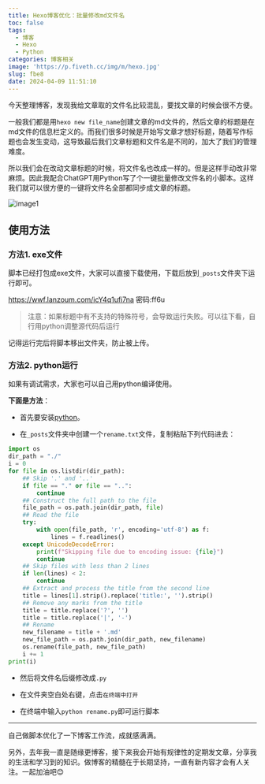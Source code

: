 ```yaml
---
title: Hexo博客优化：批量修改md文件名
toc: false
tags:
  - 博客
  - Hexo
  - Python
categories: 博客相关
image: 'https://p.fiveth.cc/img/m/hexo.jpg'
slug: fbe8
date: 2024-04-09 11:51:10
---
```


今天整理博客，发现我给文章取的文件名比较混乱，要找文章的时候会很不方便。



一般我们都是用`hexo new file_name`创建文章的md文件的，然后文章的标题是在md文件的信息栏定义的。而我们很多时候是开始写文章才想好标题，随着写作标题也会发生变动，这导致最后我们文章标题和文件名是不同的，加大了我们的管理难度。



所以我们会在改动文章标题的时候，将文件名也改成一样的。但是这样手动改非常麻烦。因此我配合ChatGPT用Python写了个一键批量修改文件名的小脚本。这样我们就可以很方便的一键将文件名全部都同步成文章的标题。

![image1](https://p.fiveth.cc/img/2024/04/09144430.webp)

## 使用方法

### 方法1. exe文件

脚本已经打包成exe文件，大家可以直接下载使用，下载后放到`_posts`文件夹下运行即可。

https://wwf.lanzoum.com/icY4q1ufi7na 密码:ff6u

> 注意：如果标题中有不支持的特殊符号，会导致运行失败。可以往下看，自行用python调整源代码后运行

记得运行完后将脚本移出文件夹，防止被上传。

### 方法2. python运行

如果有调试需求，大家也可以自己用python编译使用。

**下面是方法**：

- 首先要安装[python](https://www.python.org/)。

- 在`_posts`文件夹中创建一个`rename.txt`文件，复制粘贴下列代码进去：

```python
import os
dir_path = "./"
i = 0
for file in os.listdir(dir_path):
    ## Skip '.' and '..'
    if file == "." or file == "..":
        continue
    ## Construct the full path to the file
    file_path = os.path.join(dir_path, file)
    ## Read the file
    try:
        with open(file_path, 'r', encoding='utf-8') as f:
            lines = f.readlines()
    except UnicodeDecodeError:
        print(f"Skipping file due to encoding issue: {file}")
        continue
    ## Skip files with less than 2 lines
    if len(lines) < 2:
        continue
    ## Extract and process the title from the second line
    title = lines[1].strip().replace('title:', '').strip()
    ## Remove any marks from the title
    title = title.replace('?', '')
    title = title.replace('|', '-')
    ## Rename
    new_filename = title + '.md'
    new_file_path = os.path.join(dir_path, new_filename)
    os.rename(file_path, new_file_path)
    i += 1
print(i)
```

- 然后将文件名后缀修改成`.py`

- 在文件夹空白处右键，点击`在终端中打开`

- 在终端中输入`python rename.py`即可运行脚本

------

自己做脚本优化了一下博客工作流，成就感满满。

另外，去年我一直是随缘更博客，接下来我会开始有规律性的定期发文章，分享我的生活和学习到的知识。做博客的精髓在于长期坚持，一直有新内容才会有人关注。一起加油吧😊
